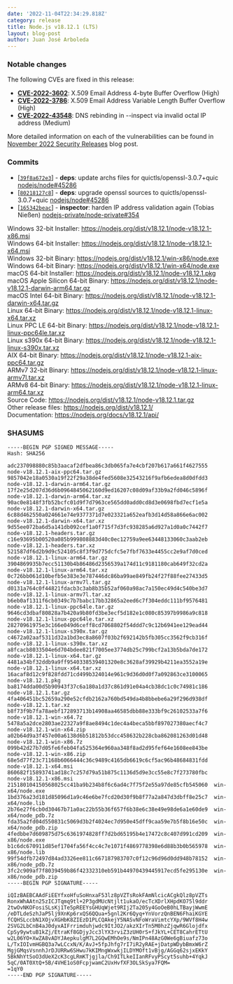 ```yaml
---
date: '2022-11-04T22:34:29.818Z'
category: release
title: Node.js v18.12.1 (LTS)
layout: blog-post
author: Juan José Arboleda
---
```


### Notable changes

The following CVEs are fixed in this release:

- **[CVE-2022-3602](https://cve.mitre.org/cgi-bin/cvename.cgi?name=CVE-2022-3602)**: X.509 Email Address 4-byte Buffer Overflow (High)
- **[CVE-2022-3786](https://cve.mitre.org/cgi-bin/cvename.cgi?name=CVE-2022-3786)**: X.509 Email Address Variable Length Buffer Overflow (High)
- **[CVE-2022-43548](https://cve.mitre.org/cgi-bin/cvename.cgi?name=CVE-2022-43548)**: DNS rebinding in --inspect via invalid octal IP address (Medium)

More detailed information on each of the vulnerabilities can be found in [November 2022 Security Releases](/blog/vulnerability/november-2022-security-releases/) blog post.

### Commits

- \[[`39f8a672e3`](https://github.com/nodejs/node/commit/39f8a672e3)] - **deps**: update archs files for quictls/openssl-3.0.7+quic [nodejs/node#45286](https://github.com/nodejs/node/pull/45286)
- \[[`80218127c8`](https://github.com/nodejs/node/commit/80218127c8)] - **deps**: upgrade openssl sources to quictls/openssl-3.0.7+quic [nodejs/node#45286](https://github.com/nodejs/node/pull/45286)
- \[[`165342beac`](https://github.com/nodejs/node/commit/165342beac)] - **inspector**: harden IP address validation again (Tobias Nießen) [nodejs-private/node-private#354](https://github.com/nodejs-private/node-private/pull/354)

Windows 32-bit Installer: https://nodejs.org/dist/v18.12.1/node-v18.12.1-x86.msi \
Windows 64-bit Installer: https://nodejs.org/dist/v18.12.1/node-v18.12.1-x64.msi \
Windows 32-bit Binary: https://nodejs.org/dist/v18.12.1/win-x86/node.exe \
Windows 64-bit Binary: https://nodejs.org/dist/v18.12.1/win-x64/node.exe \
macOS 64-bit Installer: https://nodejs.org/dist/v18.12.1/node-v18.12.1.pkg \
macOS Apple Silicon 64-bit Binary: https://nodejs.org/dist/v18.12.1/node-v18.12.1-darwin-arm64.tar.gz \
macOS Intel 64-bit Binary: https://nodejs.org/dist/v18.12.1/node-v18.12.1-darwin-x64.tar.gz \
Linux 64-bit Binary: https://nodejs.org/dist/v18.12.1/node-v18.12.1-linux-x64.tar.xz \
Linux PPC LE 64-bit Binary: https://nodejs.org/dist/v18.12.1/node-v18.12.1-linux-ppc64le.tar.xz \
Linux s390x 64-bit Binary: https://nodejs.org/dist/v18.12.1/node-v18.12.1-linux-s390x.tar.xz \
AIX 64-bit Binary: https://nodejs.org/dist/v18.12.1/node-v18.12.1-aix-ppc64.tar.gz \
ARMv7 32-bit Binary: https://nodejs.org/dist/v18.12.1/node-v18.12.1-linux-armv7l.tar.xz \
ARMv8 64-bit Binary: https://nodejs.org/dist/v18.12.1/node-v18.12.1-linux-arm64.tar.xz \
Source Code: https://nodejs.org/dist/v18.12.1/node-v18.12.1.tar.gz \
Other release files: https://nodejs.org/dist/v18.12.1/ \
Documentation: https://nodejs.org/docs/v18.12.1/api/

### SHASUMS

```
-----BEGIN PGP SIGNED MESSAGE-----
Hash: SHA256

adc237098880c85b3aacaf2dfbea86c3db065fa7e4cbf207b617a661f4627555  node-v18.12.1-aix-ppc64.tar.gz
9857042e18a0530a19f22f29a38de4fed5608e32543216f9afb6edea8d0dfdd3  node-v18.12.1-darwin-arm64.tar.gz
17f2e25d207d36d6b0964845062160d9ed16207c08d09af33b9a2fd046c5896f  node-v18.12.1-darwin-arm64.tar.xz
90ac0e8148f3fb52bcfc01d9f7d7963ce565dd0add0cd8d3e0698fbd7ecf1e5a  node-v18.12.1-darwin-x64.tar.gz
6c88d462550a024661e74e9377371d7e023321a652eafb3d14d58a866e6ac002  node-v18.12.1-darwin-x64.tar.xz
9d55ee072ba6d5a141db092cef1a0f715f7d3fc938285a6d927a1d0a0c7442f7  node-v18.12.1-headers.tar.gz
c16e93695b00520a085b999808883d40c0ec12759a9ee63448133060c3aab2eb  node-v18.12.1-headers.tar.xz
521587df6d2b9d9c524105c8f3f9d775dcfc5e7fbf7633e4455cc2e9af7d0ced  node-v18.12.1-linux-arm64.tar.gz
3904869935b7ecc51130b4b86486d2356539a174d11c9181180cab649f32cd2a  node-v18.12.1-linux-arm64.tar.xz
0c726bb061d10befb5e383e3e787446dc86ba99ae849fb24f27f88fee27433d5  node-v18.12.1-linux-armv7l.tar.gz
d0131a764c0f44821fdacb3c3ab8b35b52af060a98ac7a150ec49d4c540be3d7  node-v18.12.1-linux-armv7l.tar.xz
b6eb0af1311f6cb0349c7b7babc17bb32865a2eed6c7f304eddc111bf9576481  node-v18.12.1-linux-ppc64le.tar.gz
9646cd3dbaf80828a7b420a9b80fd3be3ecf5d182e1c080c85397b9986a9c818  node-v18.12.1-linux-ppc64le.tar.xz
28270961975e3c166e049d6ceff8cd7068802f54ddd7c9c12b6941ee129ead44  node-v18.12.1-linux-s390x.tar.gz
c4672a02aaf5311d32a1bd3ec8a8607f03b2f692142b5fb305cc3562f9cb316f  node-v18.12.1-linux-s390x.tar.xz
a8fcacb8033504e6d704bdee821f7005ee3774db25c799bcf2a13b5bda7de172  node-v18.12.1-linux-x64.tar.gz
4481a34bf32ddb9a9ff9540338539401320e8c3628af39929b4211ea3552a19e  node-v18.12.1-linux-x64.tar.xz
16acaf8d12c9f828fdd71cd499b324014e961c9d36d0d0f7a092863ce3100065  node-v18.12.1.pkg
ba8174dda00d5b90943f37c6a180a1d37c861d91e04a4cb38dc1c0c74981c186  node-v18.12.1.tar.gz
4fa406451bc52659a290e52cfdb2162a760bd549da4b8bbebe6a29f296d938df  node-v18.12.1.tar.xz
b8f73f9b7fa78aebf172893713b14908aa46585dbb88e333bf9c26102533a7f6  node-v18.12.1-win-x64.7z
5478a5a2dce2803ae22327a9f8ae8494c1dec4a4beca5bbf897027380aecf4c7  node-v18.12.1-win-x64.zip
a02b64d9a3f457e00a6138d6b51812b53dcc458632b228cba862081263d01d48  node-v18.12.1-win-x86.7z
099b42d27b7d05fe6feb04fa525364e960aa348f8ad2d95fef64e1608ee843be  node-v18.12.1-win-x86.zip
68e5d77f23c71168b6066444c36c9489c4165db6619c6cf5ac96b48684831fdd  node-v18.12.1-x64.msi
860682f15893741ad18c7c257d79a51b875c1136d5d9e3cc55e8c7f273780fbc  node-v18.12.1-x86.msi
215180104150568025cc41ba9b234b8f6c6ad4c7f75f2e55a97de85cfb545060  win-x64/node.exe
1bd376a23d181d85096d1a9c46e6be7fcd20d30f9b8f77a2a847d3dbff8e25c7  win-x64/node.lib
2b76e27f6cb0d30467b71a0ac22b55b36f657f6b38e6c38e49e98de6a1e60de9  win-x64/node_pdb.7z
fda35a2fd04d550831c5069d3b2f4024ec7d950e45dff9caa59e7b5f8b16e50c  win-x64/node_pdb.zip
4fedbbe7d609875d75c6361974828ff7d2bd65195b4e17472c8c407d991cd209  win-x86/node.exe
b1c6dc670911d85ef1704fa56f4cc4c7e1071f4869778398e6d88b3b0b565978  win-x86/node.lib
99f54dfb72497d84ad3326ee811c667187983707c0f12c96d96d0dd948b78152  win-x86/node_pdb.7z
3fc2c909af7f8039459b86f42332310eb591b44970439445917ecd5fe295130e  win-x86/node_pdb.zip
-----BEGIN PGP SIGNATURE-----

iQIzBAEBCAAdFiEEYfxoHfuSoHnxaF53lz8pVZTsRokFAmNlcicACgkQlz8pVZTs
RonxWhAAtn25zICJTqmq9tl+2P3gdMUcNtjlt1ukaO/ecTcXDrlXHpdKO75l9ddr
2twOvNKOFosiSLsKj1Te5pREEYsGHUqWjet9RIj2Ta205y4GoOeB0hLTBayjWwmE
/eDTLdeSzhJaP5lj9XnKp6rxQS6QQua+5gnl2Kr6Qyq+YnVorzQnBEN6FhaiKGYE
fCQHSLccbN1XOjvXGHbK8ZIEzD1PLCQAkejY5NASvNFoWraVimtcYXp/9WVf8H4w
2SVG2LbCnB4aJ0dyxAIFrrimduhjwdc9ItJO2/akzXIrTn5M0hzZjqwR6Glojdfx
CpSy9ywtuB1kZj/EtraKf8GDjyJcc3lYX3rviZ3zUH0rS+fJkYL+CET8CahrETtU
w2L06YO+XwZA8vADYJAepkulgM7L2GQwEMhOe9s/NmIPn48AzG0We6gBiuafz73o
L/TxIOIvmHGBQ3a7wLCcxN/K/AvJ+5fpJhfg7rI7iR2yRAE+jDatpWDybBmxW6rZ
MgjGMqsVsnnhJrDJURRw6SHwu7kKIMngWxwkjILDYMOft1vBjg/AGGq62sjxEKkY
5BkNhYtSoO3dUeX2cK3cgLRmKTjgjla/Ch9ITLkeIIanRFvyPScyt5suhb+4YqkJ
5qC/0AT0XtQ+5B/4VHE1oS0FcpjwamC2UxHvfXF3OLSkSya7FQM=
=1qY0
-----END PGP SIGNATURE-----

```
